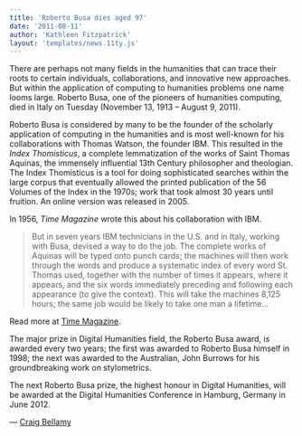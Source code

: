 ```yaml
---
title: 'Roberto Busa dies aged 97'
date: '2011-08-11'
author: 'Kathleen Fitzpatrick'
layout: 'templates/news.11ty.js'
---
```

There are perhaps not many fields in the humanities that can trace their roots to certain individuals, collaborations, and innovative new approaches. But within the application of computing to humanities problems one name looms large. Roberto Busa, one of the pioneers of humanities computing, died in Italy on Tuesday (November 13, 1913 – August 9, 2011).

Roberto Busa is considered by many to be the founder of the scholarly application of computing in the humanities and is most well-known for his collaborations with Thomas Watson, the founder IBM. This resulted in the *Index Thomisticus*, a complete lemmatization of the works of Saint Thomas Aquinas, the immensely influential 13th Century philosopher and theologian. The Index Thomisticus is a tool for doing sophisticated searches within the large corpus that eventually allowed the printed publication of the 56 Volumes of the Index in the 1970s; work that took almost 30 years until fruition. An online version was released in 2005.

In 1956, *Time Magazine* wrote this about his collaboration with IBM.

> But in seven years IBM technicians in the U.S. and in Italy, working with Busa, devised a way to do the job. The complete works of Aquinas will be typed onto punch cards; the machines will then work through the words and produce a systematic index of every word St. Thomas used, together with the number of times it appears, where it appears, and the six words immediately preceding and following each appearance (to give the context). This will take the machines 8,125 hours; the same job would be likely to take one man a lifetime…

Read more at [Time Magazine](http://www.time.com/time/magazine/article/0,9171,867529,00.html#ixzz1Ug8KDNnn).

The major prize in Digital Humanities field, the Roberto Busa award, is awarded every two years; the first was awarded to Roberto Busa himself in 1998; the next was awarded to the Australian, John Burrows for his groundbreaking work on stylometrics.

The next Roberto Busa prize, the highest honour in Digital Humanities, will be awarded at the Digital Humanities Conference in Hamburg, Germany in June 2012.

— [Craig Bellamy](http://www.craigbellamy.net/2011/08/11/roberto-busa-dies-aged-98/)
